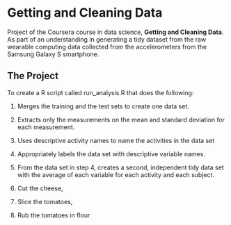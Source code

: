 # Getting and Cleaning Data
Project of the Coursera course in data science, **Getting and Cleaning Data**. 
As part of an understanding in generating a tidy dataset from the raw wearable
computing data collected from the accelerometers from the Samsung Galaxy S 
smartphone.

## The Project
To create a R script called run_analysis.R that does the following:

1. Merges the training and the test sets to create one data set.
2. Extracts only the measurements on the mean and standard deviation for each 
   measurement. 
3. Uses descriptive activity names to name the activities in the data set
4. Appropriately labels the data set with descriptive variable names. 
5. From the data set in step 4, creates a second, independent tidy data set 
   with the average of each variable for each activity and each subject.

1. Cut the cheese, 
2. Slice the tomatoes, 
3. Rub the tomatoes in flour
